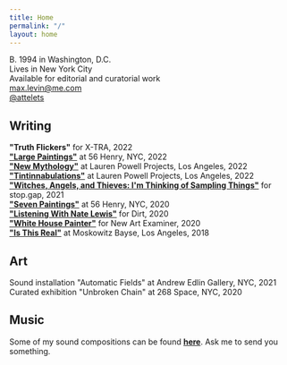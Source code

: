 ```yaml
---
title: Home
permalink: "/"
layout: home
---
```


B. 1994 in Washington, D.C.
<br>Lives in New York City
<br>Available for editorial and curatorial work
<br>[max.levin@me.com](mailto:max.levin@me.com)
<br>[@attelets](https://www.instagram.com/attelets/) 

## Writing

**"Truth Flickers"** for X-TRA, 2022
<br>**["Large Paintings"](https://56henry.nyc/exhibitions/large-paintings)** at 56 Henry, NYC, 2022
<br>**["New Mythology"](https://www.laurenpowellprojects.com/exhibitions/2022/newmythology)** at Lauren Powell Projects, Los Angeles, 2022
<br>**["Tintinnabulations"](https://www.laurenpowellprojects.com/exhibitions/2022/tintinnabulations)** at Lauren Powell Projects, Los Angeles, 2022
<br>**["Witches, Angels, and Thieves: I'm Thinking of Sampling Things"](https://www.owenchristoph.com/shop/stopgap003)** for stop.gap, 2021
<br>**["Seven Paintings"](https://56henry.nyc/exhibitions/seven-paintings)** at 56 Henry, NYC, 2020
<br>**["Listening With Nate Lewis"](https://www.dirtdmv.com/writing/2020/5/31/listening-with-nate-lewis)** for Dirt, 2020
<br>**["White House Painter"](http://www.newartexaminer.net/white-house-painter/)** for New Art Examiner, 2020
<br>**["Is This Real"](http://www.moskowitzbayse.com/eleanor-swordy-is-this-real)** at Moskowitz Bayse, Los Angeles, 2018

## Art

Sound installation "Automatic Fields" at Andrew Edlin Gallery, NYC, 2021
<br>Curated exhibition "Unbroken Chain" at 268 Space, NYC, 2020

## Music

Some of my sound compositions can be found **[here](https://maxlevin.bandcamp.com)**. Ask me to send you something.